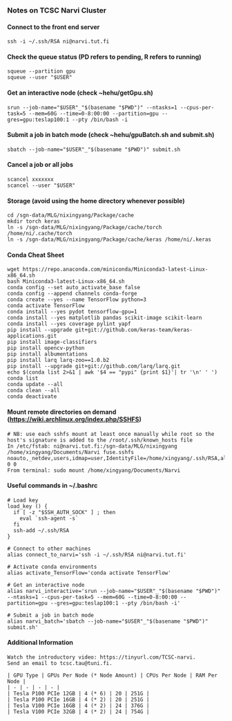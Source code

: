 ### Notes on TCSC Narvi Cluster

#### Connect to the front end server
```plaintext
ssh -i ~/.ssh/RSA ni@narvi.tut.fi
```

#### Check the queue status (PD refers to pending, R refers to running)
```plaintext
squeue --partition gpu
squeue --user "$USER"
```

#### Get an interactive node (check ~hehu/getGpu.sh)
```plaintext
srun --job-name="$USER"_"$(basename "$PWD")" --ntasks=1 --cpus-per-task=5 --mem=60G --time=0-8:00:00 --partition=gpu --gres=gpu:teslap100:1 --pty /bin/bash -i
```

#### Submit a job in batch mode (check ~hehu/gpuBatch.sh and submit.sh)
```plaintext
sbatch --job-name="$USER"_"$(basename "$PWD")" submit.sh
```

#### Cancel a job or all jobs
```plaintext
scancel xxxxxxx
scancel --user "$USER"
```

#### Storage (avoid using the home directory whenever possible)
```plaintext
cd /sgn-data/MLG/nixingyang/Package/cache
mkdir torch keras
ln -s /sgn-data/MLG/nixingyang/Package/cache/torch /home/ni/.cache/torch
ln -s /sgn-data/MLG/nixingyang/Package/cache/keras /home/ni/.keras
```

#### Conda Cheat Sheet
```plaintext
wget https://repo.anaconda.com/miniconda/Miniconda3-latest-Linux-x86_64.sh
bash Miniconda3-latest-Linux-x86_64.sh
conda config --set auto_activate_base false
conda config --append channels conda-forge
conda create --yes --name TensorFlow python=3
conda activate TensorFlow
conda install --yes pydot tensorflow-gpu=1
conda install --yes matplotlib pandas scikit-image scikit-learn
conda install --yes coverage pylint yapf
pip install --upgrade git+git://github.com/keras-team/keras-applications.git
pip install image-classifiers
pip install opencv-python
pip install albumentations
pip install larq larq-zoo==1.0.b2
pip install --upgrade git+git://github.com/larq/larq.git
echo $(conda list 2>&1 | awk '$4 == "pypi" {print $1}'| tr '\n' ' ')
conda list
conda update --all
conda clean --all
conda deactivate
```

#### Mount remote directories on demand (https://wiki.archlinux.org/index.php/SSHFS)
```plaintext
# NB: use each sshfs mount at least once manually while root so the host's signature is added to the /root/.ssh/known_hosts file
In /etc/fstab: ni@narvi.tut.fi:/sgn-data/MLG/nixingyang /home/xingyang/Documents/Narvi fuse.sshfs noauto,_netdev,users,idmap=user,IdentityFile=/home/xingyang/.ssh/RSA,allow_other,reconnect,follow_symlinks 0 0
From terminal: sudo mount /home/xingyang/Documents/Narvi
```

#### Useful commands in ~/.bashrc
```plaintext
# Load key
load_key () {
  if [ -z "$SSH_AUTH_SOCK" ] ; then
    eval `ssh-agent -s`
  fi
  ssh-add ~/.ssh/RSA
}

# Connect to other machines
alias connect_to_narvi='ssh -i ~/.ssh/RSA ni@narvi.tut.fi'

# Activate conda environments
alias activate_TensorFlow='conda activate TensorFlow'

# Get an interactive node
alias narvi_interactive='srun --job-name="$USER"_"$(basename "$PWD")" --ntasks=1 --cpus-per-task=5 --mem=60G --time=0-8:00:00 --partition=gpu --gres=gpu:teslap100:1 --pty /bin/bash -i'

# Submit a job in batch mode
alias narvi_batch='sbatch --job-name="$USER"_"$(basename "$PWD")" submit.sh'
```

#### Additional Information
```plaintext
Watch the introductory video: https://tinyurl.com/TCSC-narvi.
Send an email to tcsc.tau@tuni.fi.

| GPU Type | GPUs Per Node (* Node Amount) | CPUs Per Node | RAM Per Node |
| - | - | - | - |
| Tesla P100 PCIe 12GB | 4 (* 6) | 20 | 251G |
| Tesla P100 PCIe 16GB | 4 (* 2) | 20 | 251G |
| Tesla V100 PCIe 16GB | 4 (* 2) | 24 | 376G |
| Tesla V100 PCIe 32GB | 4 (* 2) | 24 | 754G |
```
